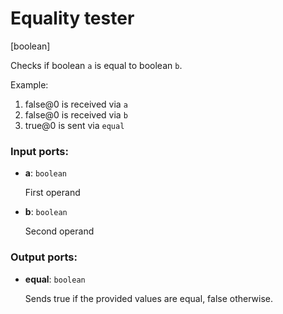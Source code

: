 # Equality tester

[boolean]

Checks if boolean `a` is equal to boolean `b`.

Example:

1. false@0 is received via `a`
2. false@0 is received via `b`
3. true@0 is sent via `equal`

### Input ports:

* __a__: `boolean`

    First operand


* __b__: `boolean`

    Second operand

### Output ports:

* __equal__: `boolean`

    Sends true if the provided values are equal, false otherwise.

